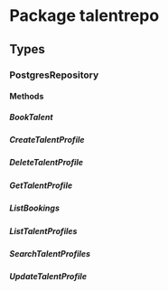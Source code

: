 # Package talentrepo

## Types

### PostgresRepository

#### Methods

##### BookTalent

##### CreateTalentProfile

##### DeleteTalentProfile

##### GetTalentProfile

##### ListBookings

##### ListTalentProfiles

##### SearchTalentProfiles

##### UpdateTalentProfile
